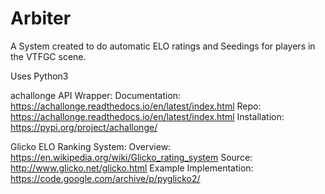 # Arbiter

A System created to do automatic ELO ratings and Seedings for players in the VTFGC scene. 

Uses Python3

achallonge API Wrapper:
  Documentation: https://achallonge.readthedocs.io/en/latest/index.html
  Repo: https://achallonge.readthedocs.io/en/latest/index.html
  Installation: https://pypi.org/project/achallonge/
  
Glicko ELO Ranking System:
  Overview: https://en.wikipedia.org/wiki/Glicko_rating_system
  Source: http://www.glicko.net/glicko.html
  Example Implementation: https://code.google.com/archive/p/pyglicko2/
